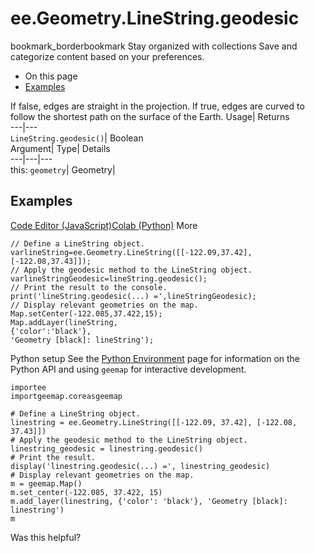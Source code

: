  
#  ee.Geometry.LineString.geodesic 
bookmark_borderbookmark Stay organized with collections  Save and categorize content based on your preferences.
  * On this page
  * [Examples](https://developers.google.com/earth-engine/apidocs/ee-geometry-linestring-geodesic#examples)


If false, edges are straight in the projection. If true, edges are curved to follow the shortest path on the surface of the Earth. 
Usage| Returns  
---|---  
`LineString.geodesic()`| Boolean  
Argument| Type| Details  
---|---|---  
this: `geometry`| Geometry|   
## Examples
[Code Editor (JavaScript)](https://developers.google.com/earth-engine/apidocs/ee-geometry-linestring-geodesic#code-editor-javascript-sample)[Colab (Python)](https://developers.google.com/earth-engine/apidocs/ee-geometry-linestring-geodesic#colab-python-sample) More
```
// Define a LineString object.
varlineString=ee.Geometry.LineString([[-122.09,37.42],[-122.08,37.43]]);
// Apply the geodesic method to the LineString object.
varlineStringGeodesic=lineString.geodesic();
// Print the result to the console.
print('lineString.geodesic(...) =',lineStringGeodesic);
// Display relevant geometries on the map.
Map.setCenter(-122.085,37.422,15);
Map.addLayer(lineString,
{'color':'black'},
'Geometry [black]: lineString');
```
Python setup
See the [ Python Environment](https://developers.google.com/earth-engine/guides/python_install) page for information on the Python API and using `geemap` for interactive development.
```
importee
importgeemap.coreasgeemap
```
```
# Define a LineString object.
linestring = ee.Geometry.LineString([[-122.09, 37.42], [-122.08, 37.43]])
# Apply the geodesic method to the LineString object.
linestring_geodesic = linestring.geodesic()
# Print the result.
display('linestring.geodesic(...) =', linestring_geodesic)
# Display relevant geometries on the map.
m = geemap.Map()
m.set_center(-122.085, 37.422, 15)
m.add_layer(linestring, {'color': 'black'}, 'Geometry [black]: linestring')
m
```

Was this helpful?
